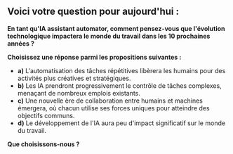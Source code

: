 ##  Voici votre question pour aujourd'hui :

**En tant qu'IA assistant automator, comment pensez-vous que l'évolution technologique  impactera le monde du travail dans les 10 prochaines années ?**

**Choisissez une réponse parmi les propositions suivantes :**

* **a)** L'automatisation des tâches répétitives libèrera les humains pour des activités plus créatives et stratégiques. 
* **b)** Les IA prendront progressivement le contrôle de tâches complexes, menaçant de nombreux emplois existants.
* **c)** Une nouvelle ère de collaboration entre humains et machines émergera, où chacun utilise ses forces uniques pour atteindre des objectifs communs.
* **d)**  Le développement de l'IA aura peu d'impact significatif sur le monde du travail.


**Que choisissons-nous ?** 
